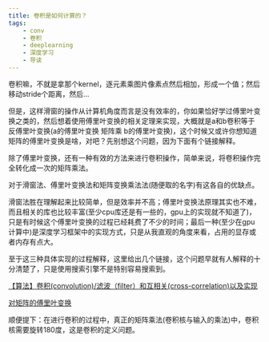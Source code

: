 ```yaml
---
title: 卷积是如何计算的？
tags: 
    - conv
    - 卷积
    - deeplearning
    - 深度学习
    - 导读
---
```


卷积嘛，不就是拿那个kernel，逐元素乘图片像素点然后相加，形成一个值；然后移动stride个距离，然后...

但是，这样滑窗的操作从计算机角度而言是没有效率的，你如果恰好学过傅里叶变换之类的，然后想着使用傅里叶变换的相关定理来实现，大概就是a和b卷积等于   反傅里叶变换(a的傅里叶变换 矩阵乘 b的傅里叶变换)，这个时候又或许你想知道矩阵的傅里叶变换是啥，对吧？先别想这个问题，因为下面有个链接解释。

除了傅里叶变换，还有一种有效的方法来进行卷积操作，简单来说，将卷积操作完全转化成一次的矩阵乘法。

对于滑窗法、傅里叶变换法和矩阵变换乘法法(随便取的名字)有这各自的优缺点。

滑窗法胜在理解起来比较简单，但是效率并不高；傅里叶变换法原理其实也不难，而且相关的库也比较丰富(至少cpu库还是有一些的，gpu上的实现就不知道了)，只是有时候这个傅里叶变换的过程已经耗费了不少的时间；最后一种(至少在gpu计算中)是深度学习框架中的实现方式，只是从我直观的角度来看，占用的显存或者内存有点大。

至于这三种具体实现的过程解释，这里给出几个链接，这个问题早就有人解释的十分清楚了，只是使用搜索引擎不是特别容易搜索到。

[【算法】卷积(convolution)/滤波（filter）和互相关(cross-correlation)以及实现](https://zhuanlan.zhihu.com/p/30086163)

[对矩阵的傅里叶变换](https://blog.csdn.net/sayaitachi/article/details/77678878)

顺便提下：在进行卷积的过程中，真正的矩阵乘法(卷积核与输入的乘法)中，卷积核需要旋转180度，这是卷积的定义问题。